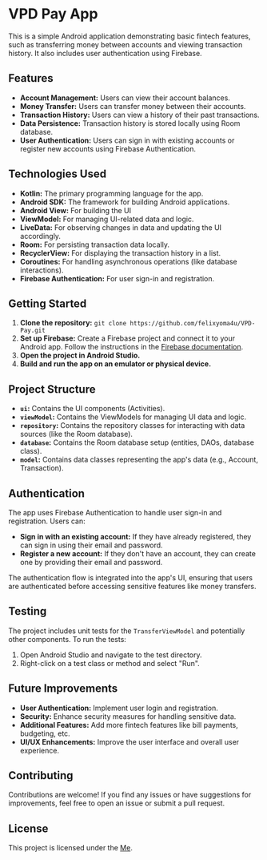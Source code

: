 # VPD Pay App

This is a simple Android application demonstrating basic fintech features, such as transferring money between accounts and viewing transaction history. It also includes user authentication using Firebase.

## Features

* **Account Management:** Users can view their account balances.
* **Money Transfer:** Users can transfer money between their accounts.
* **Transaction History:** Users can view a history of their past transactions.
* **Data Persistence:** Transaction history is stored locally using Room database.
* **User Authentication:** Users can sign in with existing accounts or register new accounts using Firebase Authentication.

## Technologies Used

* **Kotlin:** The primary programming language for the app.
* **Android SDK:** The framework for building Android applications.
* **Android View:** For building the UI
* **ViewModel:** For managing UI-related data and logic.
* **LiveData:** For observing changes in data and updating the UI accordingly.
* **Room:** For persisting transaction data locally.
* **RecyclerView:** For displaying the transaction history in a list.
* **Coroutines:** For handling asynchronous operations (like database interactions).
* **Firebase Authentication:** For user sign-in and registration.

## Getting Started

1. **Clone the repository:** `git clone https://github.com/felixyoma4u/VPD-Pay.git`
2. **Set up Firebase:** Create a Firebase project and connect it to your Android app. Follow the instructions in the [Firebase documentation](https://firebase.google.com/docs/android/setup).
3. **Open the project in Android Studio.**
4. **Build and run the app on an emulator or physical device.**

## Project Structure

* **`ui`:** Contains the UI components (Activities).
* **`viewModel`:** Contains the ViewModels for managing UI data and logic.
* **`repository`:** Contains the repository classes for interacting with data sources (like the Room database).
* **`database`:** Contains the Room database setup (entities, DAOs, database class).
* **`model`:** Contains data classes representing the app's data (e.g., Account, Transaction).

## Authentication

The app uses Firebase Authentication to handle user sign-in and registration. Users can:

* **Sign in with an existing account:** If they have already registered, they can sign in using their email and password.
* **Register a new account:** If they don't have an account, they can create one by providing their email and password.

The authentication flow is integrated into the app's UI, ensuring that users are authenticated before accessing sensitive features like money transfers.

## Testing

The project includes unit tests for the `TransferViewModel` and potentially other components. To run the tests:

1. Open Android Studio and navigate to the test directory.
2. Right-click on a test class or method and select "Run".

## Future Improvements

* **User Authentication:** Implement user login and registration.
* **Security:** Enhance security measures for handling sensitive data.
* **Additional Features:** Add more fintech features like bill payments, budgeting, etc.
* **UI/UX Enhancements:** Improve the user interface and overall user experience.

## Contributing

Contributions are welcome! If you find any issues or have suggestions for improvements, feel free to open an issue or submit a pull request.

## License

This project is licensed under the [Me](LICENSE).